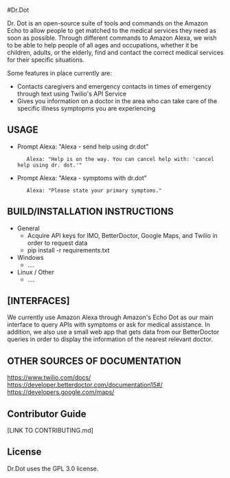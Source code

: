 #Dr.Dot

Dr. Dot is an open-source suite of tools and commands on the Amazon Echo to allow people to get matched to the medical services they need as soon as possible. Through different commands to Amazon Alexa, we wish to be able to help people of all ages and occupations, whether it be children, adults, or the elderly, find and contact the correct medical services for their specific situations.

Some features in place currently are:
  * Contacts caregivers and emergency contacts in times of emergency through text using Twilio's API Service
  * Gives you information on a doctor in the area who can take care of the specific illness symptopms you are experiencing

## USAGE
  * Prompt Alexa: "Alexa - send help using dr.dot"
  
           Alexa: "Help is on the way. You can cancel help with: 'cancel help using dr. dot.'"
  * Prompt Alexa: "Alexa - symptoms with dr.dot" 
  
           Alexa: "Please state your primary symptoms."
  
## BUILD/INSTALLATION INSTRUCTIONS
  * General
    * Acquire API keys for IMO, BetterDoctor, Google Maps, and Twilio in order to request data
    * pip install -r requirements.txt
  * Windows
    * ....
  * Linux / Other
    * ....

## [INTERFACES]
We currently use Amazon Alexa through Amazon's Echo Dot as our main interface to query APIs with symptoms or ask for medical assistance.
In addition, we also use a small web app that gets data from our BetterDoctor queries in order to display the information of the nearest relevant doctor.

## OTHER SOURCES OF DOCUMENTATION
https://www.twilio.com/docs/
https://developer.betterdoctor.com/documentation15#/
https://developers.google.com/maps/

## Contributor Guide
[LINK TO CONTRIBUTING.md]

## License 
Dr.Dot uses the GPL 3.0 license.
